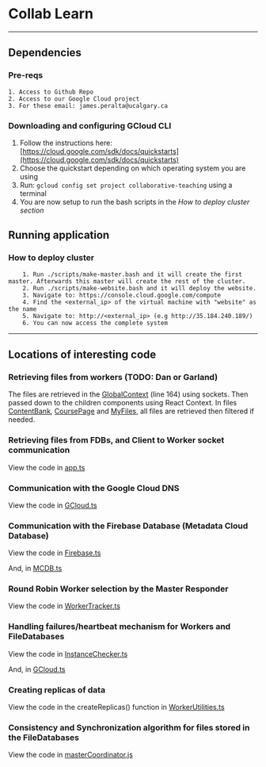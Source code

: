 # Collab Learn

---

## Dependencies

### Pre-reqs

```
1. Access to Github Repo
2. Access to our Google Cloud project
3. For these email: james.peralta@ucalgary.ca
```

### Downloading and configuring GCloud CLI

1. Follow the instructions here: [https://cloud.google.com/sdk/docs/quickstarts](https://cloud.google.com/sdk/docs/quickstarts)
2. Choose the quickstart depending on which operating system you are using
3. Run: `gcloud config set project collaborative-teaching` using a terminal
4. You are now setup to run the bash scripts in the _How to deploy cluster section_

## Running application

### How to deploy cluster

```
    1. Run ./scripts/make-master.bash and it will create the first master. Afterwards this master will create the rest of the cluster.
    2. Run ./scripts/make-website.bash and it will deploy the website.
    3. Navigate to: https://console.cloud.google.com/compute
    4. Find the <external_ip> of the virtual machine with "website" as the name
    5. Navigate to: http://<external_ip> (e.g http://35.184.240.189/)
    6. You can now access the complete system
```

---

## Locations of interesting code

### Retrieving files from workers (TODO: Dan or Garland)

The files are retrieved in the [GlobalContext](./client/src/GlobalContext.tsx) (line 164) using sockets.
Then passed down to the children components using React Context.
In files [ContentBank](./client/src/ContentBank.jsx), [CoursePage](./client/src/CoursePage.jsx) and [MyFiles](./client/src/MyFiles.jsx), all files are retrieved then filtered if needed.

### Retrieving files from FDBs, and Client to Worker socket communication

View the code in [app.ts](./worker/src/app.ts)

### Communication with the Google Cloud DNS

View the code in [GCloud.ts](./master/src/GCloud.ts)

### Communication with the Firebase Database (Metadata Cloud Database)

View the code in [Firebase.ts](./master/src/Firebase.ts)

And, in [MCDB.ts](./master/src/MCDB.ts)

### Round Robin Worker selection by the Master Responder

View the code in [WorkerTracker.ts](./master/src/WorkerTracker.ts)

### Handling failures/heartbeat mechanism for Workers and FileDatabases

View the code in [InstanceChecker.ts](./master/src/InstanceChecker.ts)

And, in [GCloud.ts](./master/src/GCloud.ts)

### Creating replicas of data

View the code in the createReplicas() function in [WorkerUtilities.ts](./worker/src/HelperFunctions/WorkerUtilities.ts)

### Consistency and Synchronization algorithm for files stored in the FileDatabases

View the code in [masterCoordinator.js](./master/src/masterCoordinator.js)
